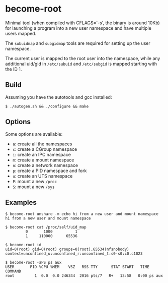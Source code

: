 become-root
===========

Minimal tool (when compiled with CFLAGS='-s', the binary is around
10Kb) for launching a program into a new user namespace and have
multiple users mapped.

The `subuidmap` and `subgidmap` tools are required for setting up the
user namespace.

The current user is mapped to the root user into the namespace, while
any additional uid/gid in `/etc/subuid` and `/etc/subgid` is mapped
starting with the ID 1.

## Build

Assuming you have the autotools and gcc installed:

```console
$ ./autogen.sh && ./configure && make
```

## Options

Some options are available:

* `a`: create all the namespaces
* `c`: create a CGroup namespace
* `i`: create an IPC namespace
* `m`: create a mount namespace
* `n`: create a network namespace
* `p`: create a PID namespace and fork
* `u`: create an UTS namespace
* `P`: mount a new `/proc`
* `S`: mount a new `/sys`

## Examples

```console
$ become-root unshare -m echo hi from a new user and mount namespace
hi from a new user and mount namespace

$ become-root cat /proc/self/uid_map
         0       1000          1
         1     110000      65536

$ become-root id
uid=0(root) gid=0(root) groups=0(root),65534(nfsnobody) context=unconfined_u:unconfined_r:unconfined_t:s0-s0:c0.c1023

$ become-root -aPS ps aux
USER       PID %CPU %MEM    VSZ   RSS TTY      STAT START   TIME COMMAND
root         1  0.0  0.0 246344  2016 pts/7   R+   13:58   0:00 ps aux
```
